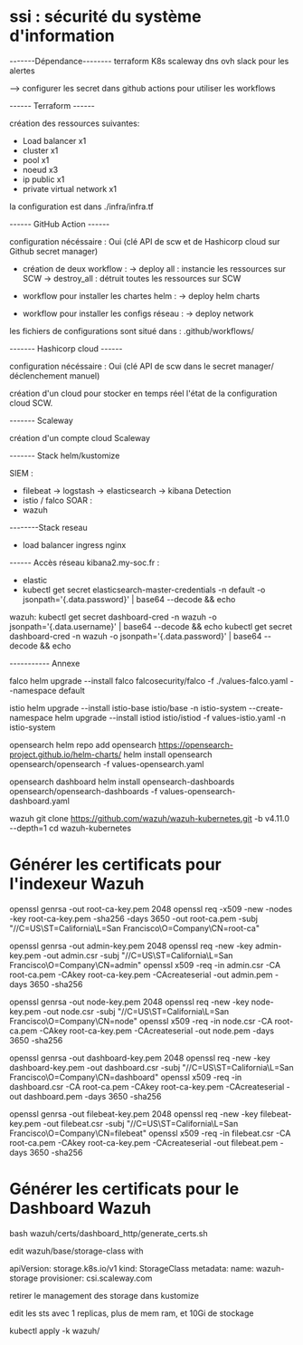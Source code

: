 # ssi : sécurité du système d'information



-------Dépendance--------
terraform
K8s scaleway
dns ovh
slack pour les alertes

--> configurer les secret dans github actions pour utiliser les workflows

------ Terraform ------ 

création des ressources suivantes:

  - Load balancer x1
  - cluster x1
  - pool x1
  - noeud x3
  - ip public x1
  - private virtual network x1

la configuration est dans ./infra/infra.tf

------ GitHub Action ------

configuration nécéssaire : Oui (clé API de scw et de Hashicorp cloud sur Github secret manager)

- création de deux workflow :
  -> deploy all : instancie les ressources sur SCW
  -> destroy_all : détruit toutes les ressources sur SCW

- workflow pour installer les chartes helm :
  -> deploy helm charts

- workflow pour installer les configs réseau :
  -> deploy network

les fichiers de configurations sont situé dans :
.github/workflows/

------- Hashicorp cloud ------

configuration nécéssaire : Oui (clé API de scw dans le secret manager/ déclenchement manuel)

création d'un cloud pour stocker en temps réel l'état de la configuration cloud SCW.

------- Scaleway

création d'un compte cloud Scaleway



------- Stack helm/kustomize

SIEM :
- filebeat -> logstash -> elasticsearch -> kibana
Detection
- istio / falco
SOAR :
- wazuh

--------Stack reseau
- load balancer ingress nginx 

------ Accès réseau
kibana2.my-soc.fr :
- elastic
- kubectl get secret elasticsearch-master-credentials -n default -o jsonpath='{.data.password}' | base64 --decode && echo

wazuh:
kubectl get secret dashboard-cred -n wazuh -o jsonpath='{.data.username}' | base64 --decode && echo
kubectl get secret dashboard-cred -n wazuh -o jsonpath='{.data.password}' | base64 --decode && echo


----------- Annexe 


falco
helm upgrade --install falco falcosecurity/falco -f ./values-falco.yaml --namespace default

istio
helm upgrade --install istio-base istio/base -n istio-system --create-namespace
helm upgrade --install istiod istio/istiod -f values-istio.yaml -n istio-system

opensearch
helm repo add opensearch https://opensearch-project.github.io/helm-charts/
helm install opensearch opensearch/opensearch -f values-opensearch.yaml

opensearch dashboard
helm install opensearch-dashboards opensearch/opensearch-dashboards -f values-opensearch-dashboard.yaml


wazuh
git clone https://github.com/wazuh/wazuh-kubernetes.git -b v4.11.0 --depth=1
cd wazuh-kubernetes


# Générer les certificats pour l'indexeur Wazuh
openssl genrsa -out root-ca-key.pem 2048
openssl req -x509 -new -nodes -key root-ca-key.pem -sha256 -days 3650 -out root-ca.pem -subj "//C=US\ST=California\L=San Francisco\O=Company\CN=root-ca"

openssl genrsa -out admin-key.pem 2048
openssl req -new -key admin-key.pem -out admin.csr -subj "//C=US\ST=California\L=San Francisco\O=Company\CN=admin"
openssl x509 -req -in admin.csr -CA root-ca.pem -CAkey root-ca-key.pem -CAcreateserial -out admin.pem -days 3650 -sha256

openssl genrsa -out node-key.pem 2048
openssl req -new -key node-key.pem -out node.csr -subj "//C=US\ST=California\L=San Francisco\O=Company\CN=node"
openssl x509 -req -in node.csr -CA root-ca.pem -CAkey root-ca-key.pem -CAcreateserial -out node.pem -days 3650 -sha256

openssl genrsa -out dashboard-key.pem 2048
openssl req -new -key dashboard-key.pem -out dashboard.csr -subj "//C=US\ST=California\L=San Francisco\O=Company\CN=dashboard"
openssl x509 -req -in dashboard.csr -CA root-ca.pem -CAkey root-ca-key.pem -CAcreateserial -out dashboard.pem -days 3650 -sha256

openssl genrsa -out filebeat-key.pem 2048
openssl req -new -key filebeat-key.pem -out filebeat.csr -subj "//C=US\ST=California\L=San Francisco\O=Company\CN=filebeat"
openssl x509 -req -in filebeat.csr -CA root-ca.pem -CAkey root-ca-key.pem -CAcreateserial -out filebeat.pem -days 3650 -sha256


# Générer les certificats pour le Dashboard Wazuh
bash wazuh/certs/dashboard_http/generate_certs.sh


edit wazuh/base/storage-class with 

apiVersion: storage.k8s.io/v1
kind: StorageClass
metadata:
  name: wazuh-storage
provisioner: csi.scaleway.com


retirer le management des storage dans kustomize

edit les sts avec 1 replicas, plus de mem ram, et 10Gi de stockage

kubectl apply -k wazuh/




